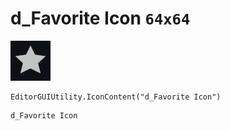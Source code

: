 # d_Favorite Icon `64x64`
<img src="/img/d_Favorite%20Icon.png" width=64 height=64>

``` CSharp
EditorGUIUtility.IconContent("d_Favorite Icon")
```
```
d_Favorite Icon
```
